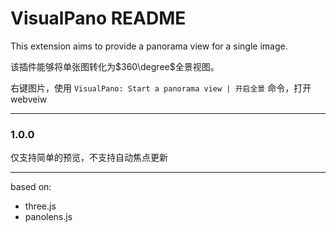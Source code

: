 # VisualPano README

This extension aims to provide a panorama view for a single image.

该插件能够将单张图转化为$360\degree$全景视图。


右键图片，使用
`VisualPano: Start a panorama view | 开启全景`
命令，打开webveiw

---
### 1.0.0

仅支持简单的预览，不支持自动焦点更新


---
based on:
- three.js
- panolens.js

